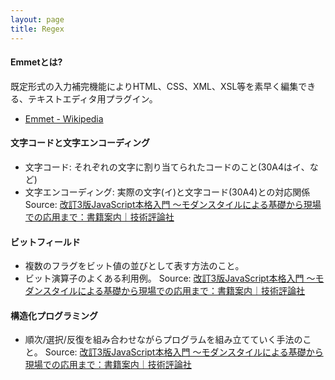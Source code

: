 ```yaml
---
layout: page
title: Regex
---
```


#### Emmetとは?
既定形式の入力補完機能によりHTML、CSS、XML、XSL等を素早く編集できる、テキストエディタ用プラグイン。
* [Emmet - Wikipedia](https://ja.wikipedia.org/wiki/Emmet)

#### 文字コードと文字エンコーディング
* 文字コード: それぞれの文字に割り当てられたコードのこと(30A4はイ、など)
* 文字エンコーディング: 実際の文字(イ)と文字コード(30A4)との対応関係
Source: [改訂3版JavaScript本格入門 ～モダンスタイルによる基礎から現場での応用まで：書籍案内｜技術評論社](https://gihyo.jp/book/2023/978-4-297-13288-0)


#### ビットフィールド
* 複数のフラグをビット値の並びとして表す方法のこと。
* ビット演算子のよくある利用例。
Source: [改訂3版JavaScript本格入門 ～モダンスタイルによる基礎から現場での応用まで：書籍案内｜技術評論社](https://gihyo.jp/book/2023/978-4-297-13288-0)

#### 構造化プログラミング
* 順次/選択/反復を組み合わせながらプログラムを組み立てていく手法のこと。
Source: [改訂3版JavaScript本格入門 ～モダンスタイルによる基礎から現場での応用まで：書籍案内｜技術評論社](https://gihyo.jp/book/2023/978-4-297-13288-0)